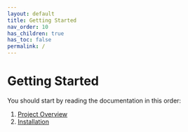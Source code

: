 ```yaml
---
layout: default
title: Getting Started
nav_order: 10
has_children: true
has_toc: false
permalink: /
---
```


# Getting Started

You should start by reading the documentation in this order:

1. [Project Overview](/getting-started/project-overview)
1. [Installation](/getting-started/installation)
